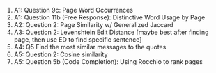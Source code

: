 1. A1: Question 9c: Page Word Occurrences
1. A1: Question 11b (Free Response): Distinctive Word Usage by Page
1. A2: Question 2: Page Similarity w/ Generalized Jaccard
1. A3: Question 2: Levenshtein Edit Distance  [maybe best after finding page, then use ED to find specific sentence]
1. A4: Q5 Find the most similar messages to the quotes
1. A5: Question 2: Cosine similarity
1. A5: Question 5b (Code Completion): Using Rocchio to rank pages